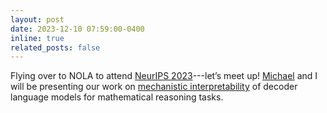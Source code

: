 ```yaml
---
layout: post
date: 2023-12-10 07:59:00-0400
inline: true
related_posts: false
---
```


Flying over to NOLA to attend [NeurIPS 2023](https://nips.cc/)---let’s meet up! [Michael](https://hannamw.github.io/) and I will be presenting our work on [mechanistic interpretability](https://arxiv.org/abs/2305.00586) of decoder language models for mathematical reasoning tasks.
